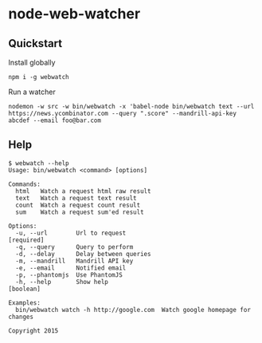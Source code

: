 # node-web-watcher


## Quickstart

Install globally

`npm i -g webwatch`

Run a watcher

`nodemon -w src -w bin/webwatch -x 'babel-node bin/webwatch text --url https://news.ycombinator.com --query ".score" --mandrill-api-key abcdef --email foo@bar.com`


## Help

```
$ webwatch --help
Usage: bin/webwatch <command> [options]

Commands:
  html   Watch a request html raw result
  text   Watch a request text result
  count  Watch a request count result
  sum    Watch a request sum'ed result

Options:
  -u, --url        Url to request                                     [required]
  -q, --query      Query to perform
  -d, --delay      Delay between queries
  -m, --mandrill   Mandrill API key
  -e, --email      Notified email
  -p, --phantomjs  Use PhantomJS
  -h, --help       Show help                                           [boolean]

Examples:
  bin/webwatch watch -h http://google.com  Watch google homepage for changes

Copyright 2015
```